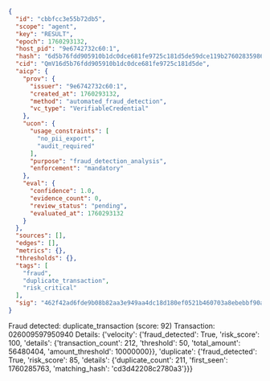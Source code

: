 ```json
{
  "id": "cbbfcc3e55b72db5",
  "scope": "agent",
  "key": "RESULT",
  "epoch": 1760293132,
  "host_pid": "9e6742732c60:1",
  "hash": "6d5b76fdd905910b1dc0dce681fe9725c181d5de59dce119b276028359865776",
  "cid": "QmV16d5b76fdd905910b1dc0dce681fe9725c181d5de",
  "aicp": {
    "prov": {
      "issuer": "9e6742732c60:1",
      "created_at": 1760293132,
      "method": "automated_fraud_detection",
      "vc_type": "VerifiableCredential"
    },
    "ucon": {
      "usage_constraints": [
        "no_pii_export",
        "audit_required"
      ],
      "purpose": "fraud_detection_analysis",
      "enforcement": "mandatory"
    },
    "eval": {
      "confidence": 1.0,
      "evidence_count": 0,
      "review_status": "pending",
      "evaluated_at": 1760293132
    }
  },
  "sources": [],
  "edges": [],
  "metrics": {},
  "thresholds": {},
  "tags": [
    "fraud",
    "duplicate_transaction",
    "risk_critical"
  ],
  "sig": "462f42ad6fde9b08b82aa3e949aa4dc18d180ef0521b460703a8ebebbf90a5e7"
}
```

Fraud detected: duplicate_transaction (score: 92)
Transaction: 026009597950940
Details: {'velocity': {'fraud_detected': True, 'risk_score': 100, 'details': {'transaction_count': 212, 'threshold': 50, 'total_amount': 56480404, 'amount_threshold': 10000000}}, 'duplicate': {'fraud_detected': True, 'risk_score': 85, 'details': {'duplicate_count': 211, 'first_seen': 1760285763, 'matching_hash': 'cd3d42208c2780a3'}}}